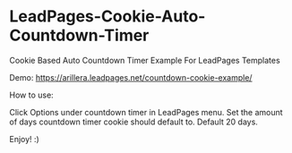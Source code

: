 LeadPages-Cookie-Auto-Countdown-Timer
=====================================

Cookie Based Auto Countdown Timer Example For LeadPages Templates

Demo: https://arillera.leadpages.net/countdown-cookie-example/

How to use:

Click Options under countdown timer in LeadPages menu.
Set the amount of days countdown timer cookie should default to. Default 20 days.

Enjoy! :)
